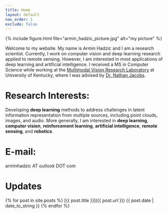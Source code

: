 ```yaml
---
title: Home
layout: default
nav_order: 1
exclude: false
---
```


{% include figure.html file="armin_hadzic_picture.jpg" alt="my picture" %}

Welcome to my website. My name is Armin Hadzic and I am a research scientist. Currently, I work on computer vision and deep learning research applied to remote sensing. However, I am interested in most applications of deep learning and artificial intelligence. I received a MS in Computer Science while working at the [Multimodal Vision Research Laboratory](http://mvrl.cs.uky.edu/) at University of Kentucky, where I was advised by [Dr. Nathan Jacobs](http://cs.uky.edu/~jacobs/).

# Research Interests:
Developing **deep learning** methods to address challenges in latent information representation from multiple sources, including point clouds, images, and audio. More generally, I am interested in **deep learning**, **computer vision**, **reinforcement learning**, **artificial intelligence**, **remote sensing**, and **robotics**.

# E-mail:
arminhadzic AT outlook DOT com

# Updates

{% for post in site.posts %}
  [{{ post.title }}]({{ post.url }}) {{ post.date | date_to_string }}
{% endfor %}
